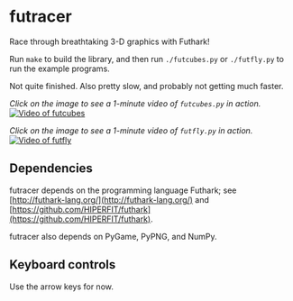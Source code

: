 # futracer

Race through breathtaking 3-D graphics with Futhark!

Run `make` to build the library, and then run `./futcubes.py` or
`./futfly.py` to run the example programs.

Not quite finished.  Also pretty slow, and probably not getting much
faster.

*Click on the image to see a 1-minute video of `futcubes.py` in action.*
[![Video of futcubes](https://hongabar.org/~niels/futracer/futracer-textured-image.jpg)](https://hongabar.org/~niels/futracer/futracer-textured.webm)

*Click on the image to see a 1-minute video of `futfly.py` in action.*
[![Video of futfly](https://hongabar.org/~niels/futracer/futracer-futfly-image.jpg)](https://hongabar.org/~niels/futracer/futracer-futfly.webm)


## Dependencies

futracer depends on the programming language Futhark;
see [http://futhark-lang.org/](http://futhark-lang.org/)
and
[https://github.com/HIPERFIT/futhark](https://github.com/HIPERFIT/futhark).

futracer also depends on PyGame, PyPNG, and NumPy.


## Keyboard controls

Use the arrow keys for now.
